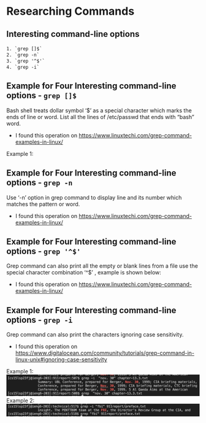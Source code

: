 # Researching Commands


## Interesting command-line options

```
1. `grep []$`
2. `grep -n`
3. `grep '^$'`
4. `grep -i`
```

## Example for Four Interesting command-line options - `grep []$`
Bash shell treats dollar symbol ‘$’ as a special character which marks the ends of line or word. List all the lines of /etc/passwd that ends with “bash” word.
* I found this operation on https://www.linuxtechi.com/grep-command-examples-in-linux/


Example 1: 

## Example for Four Interesting command-line options - `grep -n`
Use ‘-n’ option in grep command to display line and its number which matches the pattern or word.
* I found this operation on https://www.linuxtechi.com/grep-command-examples-in-linux/


## Example for Four Interesting command-line options - `grep '^$'`
Grep command can also print all the empty or blank lines from a file use the special character combination ‘^$’ , example is shown below:
* I found this operation on https://www.linuxtechi.com/grep-command-examples-in-linux/

## Example for Four Interesting command-line options - `grep -i`
Grep command can also print the characters ignoring case sensitivity. 
* I found this operation on https://www.digitalocean.com/community/tutorials/grep-command-in-linux-unix#ignoring-case-sensitivity

Example 1:
![Image](31.png)
Example 2:
![Image](32.png)
